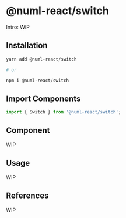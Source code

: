 # @numl-react/switch

Intro: WIP

## Installation

```sh
yarn add @numl-react/switch

# or

npm i @numl-react/switch
```

## Import Components

```jsx
import { Switch } from '@numl-react/switch';
```

## Component

WIP

## Usage

WIP

## References

WIP
